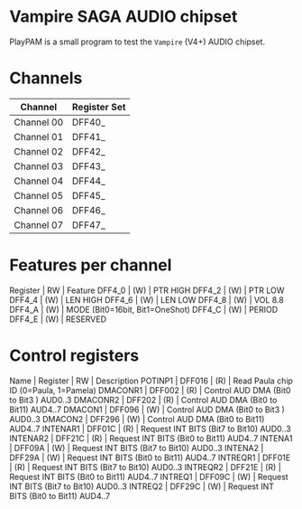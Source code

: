 # Vampire SAGA AUDIO chipset

PlayPAM is a small program to test the `Vampire` (V4+) AUDIO chipset.

# Channels

Channel | Register Set
------------ | -------------
Channel 00 | DFF40_
Channel 01 | DFF41_
Channel 02 | DFF42_
Channel 03 | DFF43_
Channel 04 | DFF44_
Channel 05 | DFF45_
Channel 06 | DFF46_
Channel 07 | DFF47_

# Features per channel

Register | RW | Feature
DFF4_0 | (W) | PTR HIGH
DFF4_2 | (W) | PTR LOW
DFF4_4 | (W) | LEN HIGH
DFF4_6 | (W) | LEN LOW
DFF4_8 | (W) | VOL 8.8
DFF4_A | (W) | MODE (Bit0=16bit, Bit1=OneShot)
DFF4_C | (W) | PERIOD
DFF4_E | (W) | RESERVED

# Control registers

Name | Register | RW | Description
POTINP1  | DFF016 | (R) | Read Paula chip ID (0=Paula, 1=Pamela)
DMACONR1 | DFF002 | (R) | Control AUD DMA  (Bit0 to Bit3 ) AUD0..3
DMACONR2 | DFF202 | (R) | Control AUD DMA  (Bit0 to Bit11) AUD4..7
DMACON1  | DFF096 | (W) | Control AUD DMA  (Bit0 to Bit3 ) AUD0..3
DMACON2  | DFF296 | (W) | Control AUD DMA  (Bit0 to Bit11) AUD4..7
INTENAR1 | DFF01C | (R) | Request INT BITS (Bit7 to Bit10) AUD0..3
INTENAR2 | DFF21C | (R) | Request INT BITS (Bit0 to Bit11) AUD4..7
INTENA1  | DFF09A | (W) | Request INT BITS (Bit7 to Bit10) AUD0..3
INTENA2  | DFF29A | (W) | Request INT BITS (Bit0 to Bit11) AUD4..7
INTREQR1 | DFF01E | (R) | Request INT BITS (Bit7 to Bit10) AUD0..3
INTREQR2 | DFF21E | (R) | Request INT BITS (Bit0 to Bit11) AUD4..7
INTREQ1  | DFF09C | (W) | Request INT BITS (Bit7 to Bit10) AUD0..3
INTREQ2  | DFF29C | (W) | Request INT BITS (Bit0 to Bit11) AUD4..7
